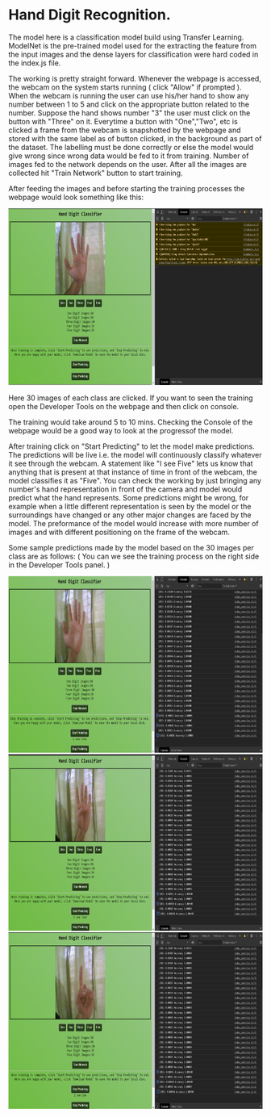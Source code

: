 Hand Digit Recognition.
=
The model here is a classification model build using Transfer Learning. ModelNet is the pre-trained model used for the extracting the feature from the input images and
the dense layers for classification were hard coded in the index.js file.

The working is pretty straight forward. Whenever the webpage is accessed, the webcam on the system starts running ( click "Allow" if prompted ). When the webcam is running
the user can use his/her hand to show any number between 1 to 5 and click on the appropriate button related to the number. Suppose the hand shows number "3" the user must click on the button with "Three" on it. Everytime a button with "One","Two", etc is clicked a frame from the webcam is snapshotted by the webpage and stored with the same label as of button clicked, in the background as part of the dataset. The labelling must be done correctly or else the model would give wrong since wrong data would be fed to it from training. Number of images fed to the network depends on the user. After all the images are collected hit "Train Network" button to start training.

After feeding the images and before starting the training processes the webpage would look something like this:

<img src="https://github.com/kushagras71/ML_DL_Model_Deployment/blob/master/Tensorflow_Models/Hand_Number_Recognition/images/feeding_images.png" width=800 height=350>

Here 30 images of each class are clicked. If you want to seen the training open the Developer Tools on the webpage and then click on console.

The training would take around 5 to 10 mins. Checking the Console of the webpage would be a good way to look at the progressof the model.

After training click on "Start Predicting" to let the model make predictions. The predictions will be live i.e. the model will continuously classify whatever it see 
through the webcam. A statement like "I see Five" lets us know that anything that is present at that instance of time in front of the webcam, the model classifies it as "Five".
You can check the working by just bringing any number's hand representation in front of the camera and model would predict what the hand represents. Some predictions might be wrong, for example when a little different representation is seen by the model or the surroundings have changed or any other major changes are faced by the model. The preformance of the model would increase with more number of images and with different positioning on the frame of the webcam.

Some sample predictions made by the model based on the 30 images per class are as follows:
( You can we see the training process on the right side in the Developer Tools panel. )

<img src="https://github.com/kushagras71/ML_DL_Model_Deployment/blob/master/Tensorflow_Models/Hand_Number_Recognition/images/first_pred_after_training.png" width=800 height=350>

<img src="https://github.com/kushagras71/ML_DL_Model_Deployment/blob/master/Tensorflow_Models/Hand_Number_Recognition/images/second_pred_after_training.png" width=800 height=350>

<img src="https://github.com/kushagras71/ML_DL_Model_Deployment/blob/master/Tensorflow_Models/Hand_Number_Recognition/images/third_pred_after_training.png" width=800 height=350>
